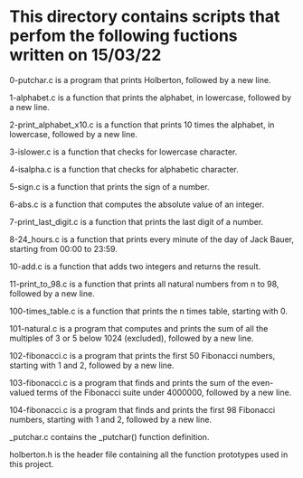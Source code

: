 # This directory contains scripts that perfom the following fuctions written on 15/03/22

0-putchar.c is a program that prints Holberton, followed by a new line.

1-alphabet.c is a function that prints the alphabet, in lowercase, followed by a new line.

2-print_alphabet_x10.c is a function that prints 10 times the alphabet, in lowercase, followed by a new line.

 3-islower.c is a function that checks for lowercase character.

 4-isalpha.c is a function that checks for alphabetic character.

 5-sign.c is a function that prints the sign of a number.

 6-abs.c is a function that computes the absolute value of an integer.

 7-print_last_digit.c is a function that prints the last digit of a number.

 8-24_hours.c is a function that prints every minute of the day of Jack Bauer, starting from 00:00 to 23:59.

 10-add.c is a function that adds two integers and returns the result.

 11-print_to_98.c is a function that prints all natural numbers from n to 98, followed by a new line.

 100-times_table.c is a function that prints the n times table, starting with 0.

 101-natural.c is a program that computes and prints the sum of all the multiples of 3 or 5 below 1024 (excluded), followed by a new line.

 102-fibonacci.c is a program that prints the first 50 Fibonacci numbers, starting with 1 and 2, followed by a new line.

 103-fibonacci.c is a program that finds and prints the sum of the even-valued terms of the Fibonacci suite under 4000000, followed by a new line.

 104-fibonacci.c is a program that finds and prints the first 98 Fibonacci numbers, starting with 1 and 2, followed by a new line.

 _putchar.c contains the _putchar() function definition.

 holberton.h is the header file containing all the function prototypes used in this project.
